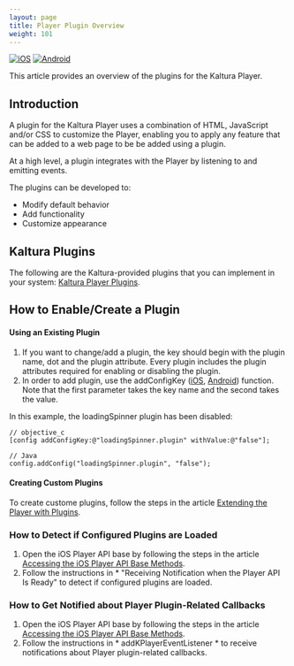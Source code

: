 ```yaml
---
layout: page
title: Player Plugin Overview
weight: 101
---
```


[![iOS](https://img.shields.io/badge/iOS-Supported-green.svg)](https://github.com/kaltura/player-sdk-native-ios)
[![Android](https://img.shields.io/badge/Android-Supported-green.svg)](https://github.com/kaltura/player-sdk-native-ios)

This article provides an overview of the plugins for the Kaltura Player. 

## Introduction
A plugin for the Kaltura Player uses a combination of HTML, JavaScript and/or CSS to customize the Player, enabling you to apply any feature that can be added to a web page to be be added using a plugin.

At a high level, a plugin integrates with the Player by listening to and emitting events.

The plugins can be developed to:

* Modify default behavior
* Add functionality
* Customize appearance

## Kaltura Plugins
The following are the Kaltura-provided plugins that you can implement in your system:
[Kaltura Player Plugins](https://github.com/kaltura/DeveloperPortalDocs/blob/master/documentation/05_Mobile-Video-Player-SDKs/Player-Plugins-in-the-SDK-Supported-plugins.md#sthash.3a8Dft10.dpbs).

## How to Enable/Create a Plugin

#### Using an Existing Plugin

1. If you want to change/add a plugin, the key should begin with the plugin name, dot and the plugin attribute. Every plugin includes the plugin attributes required for enabling or disabling the plugin.
2. In order to add plugin, use the addConfigKey ([iOS](https://github.com/kaltura/player-sdk-native-ios/blob/master/KALTURAPlayerSDK/KPPlayerConfig.h#L57), [Android](https://github.com/kaltura/player-sdk-native-android/blob/master/playerSDK/src/main/java/com/kaltura/playersdk/KPPlayerConfig.java#L86)) function. Note that the first parameter takes the key name and the second takes the value.

In this example, the loadingSpinner plugin has been disabled:

```
// objective_c
[config addConfigKey:@"loadingSpinner.plugin" withValue:@"false"];
```
```
// Java
config.addConfig("loadingSpinner.plugin", "false");
```

#### Creating Custom Plugins

To create custome plugins, follow the steps in the article [Extending the Player with Plugins](https://vpaas.kaltura.com/documentation/media-player/Player-Plugins#sthash.gtmiiI7F.dpbs).

### How to Detect if Configured Plugins are Loaded
1. Open the iOS Player API base by following the steps in the article [Accessing the iOS Player API Base Methods](https://github.com/kaltura/DeveloperPortalDocs/blob/master/documentation/05_Mobile-Video-Player-SDKs/Kaltura-iOS-player-API-Base-Methods.md).
2. Follow the instructions in * "Receiving  Notification when the Player API Is Ready" to detect if configured plugins are loaded.

### How to Get Notified about Player Plugin-Related Callbacks
1. Open the iOS Player API base by following the steps in the article [Accessing the iOS Player API Base Methods](https://github.com/kaltura/DeveloperPortalDocs/blob/master/documentation/05_Mobile-Video-Player-SDKs/Kaltura-iOS-player-API-Base-Methods.md).
2. Follow the instructions in * addKPlayerEventListener * to receive notifications about Player plugin-related callbacks.
